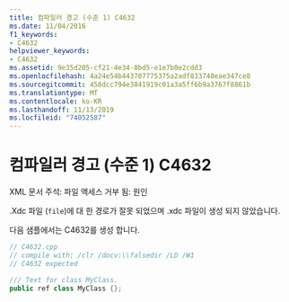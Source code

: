 ```yaml
---
title: 컴파일러 경고 (수준 1) C4632
ms.date: 11/04/2016
f1_keywords:
- C4632
helpviewer_keywords:
- C4632
ms.assetid: 9e35d205-cf21-4e34-8bd5-e1e7b0e2cdd3
ms.openlocfilehash: 4a24e54b443707775375a2adf833748eae347ce8
ms.sourcegitcommit: 458dcc794e3841919c01a3a5ff6b9a3767f8861b
ms.translationtype: MT
ms.contentlocale: ko-KR
ms.lasthandoff: 11/13/2019
ms.locfileid: "74052587"
---
```

# <a name="compiler-warning-level-1-c4632"></a>컴파일러 경고 (수준 1) C4632

XML 문서 주석: 파일 액세스 거부 됨: 원인

.Xdc 파일 (`file`)에 대 한 경로가 잘못 되었으며 .xdc 파일이 생성 되지 않았습니다.

다음 샘플에서는 C4632를 생성 합니다.

```cpp
// C4632.cpp
// compile with: /clr /docv:\\falsedir /LD /W1
// C4632 expected

/// Text for class MyClass.
public ref class MyClass {};
```